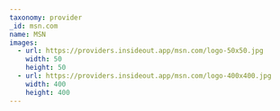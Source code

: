 ```yaml
---
taxonomy: provider
_id: msn.com
name: MSN
images:
  - url: https://providers.insideout.app/msn.com/logo-50x50.jpg
    width: 50
    height: 50
  - url: https://providers.insideout.app/msn.com/logo-400x400.jpg
    width: 400
    height: 400
---
```


